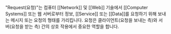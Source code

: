 "Request(요청)"는 컴퓨터 [[Network]] 및 [[Web]] 기술에서 [[Computer Systems]] 또는
웹 서버로부터 정보, [[Service]] 또는 [[Data]]를 요청하기 위해 보내는 메시지 또는 요청의 형태를 가리킵니다.
요청은 클라이언트(요청을 보내는 측)와 서버(요청을 받는 측) 간의 상호 작용에서 중요한 역할을 합니다.